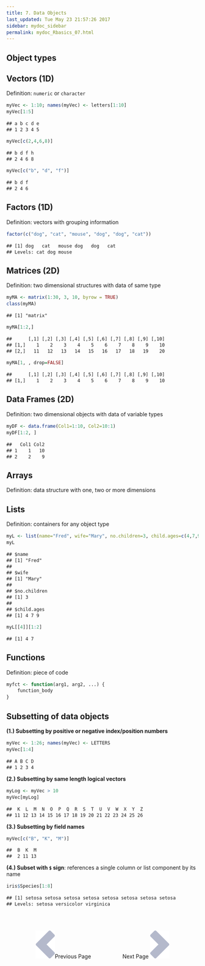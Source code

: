 ```yaml
---
title: 7. Data Objects
last_updated: Tue May 23 21:57:26 2017
sidebar: mydoc_sidebar
permalink: mydoc_Rbasics_07.html
---
```


## Object types

## Vectors (1D)

Definition: `numeric` or `character`


```r
myVec <- 1:10; names(myVec) <- letters[1:10]  
myVec[1:5]
```

```
## a b c d e 
## 1 2 3 4 5
```

```r
myVec[c(2,4,6,8)]
```

```
## b d f h 
## 2 4 6 8
```

```r
myVec[c("b", "d", "f")]
```

```
## b d f 
## 2 4 6
```

## Factors (1D)

Definition: vectors with grouping information


```r
factor(c("dog", "cat", "mouse", "dog", "dog", "cat"))
```

```
## [1] dog   cat   mouse dog   dog   cat  
## Levels: cat dog mouse
```

## Matrices (2D)

Definition: two dimensional structures with data of same type


```r
myMA <- matrix(1:30, 3, 10, byrow = TRUE) 
class(myMA)
```

```
## [1] "matrix"
```

```r
myMA[1:2,]
```

```
##      [,1] [,2] [,3] [,4] [,5] [,6] [,7] [,8] [,9] [,10]
## [1,]    1    2    3    4    5    6    7    8    9    10
## [2,]   11   12   13   14   15   16   17   18   19    20
```

```r
myMA[1, , drop=FALSE]
```

```
##      [,1] [,2] [,3] [,4] [,5] [,6] [,7] [,8] [,9] [,10]
## [1,]    1    2    3    4    5    6    7    8    9    10
```

## Data Frames (2D)

Definition: two dimensional objects with data of variable types


```r
myDF <- data.frame(Col1=1:10, Col2=10:1) 
myDF[1:2, ]
```

```
##   Col1 Col2
## 1    1   10
## 2    2    9
```

## Arrays

Definition: data structure with one, two or more dimensions


## Lists

Definition: containers for any object type


```r
myL <- list(name="Fred", wife="Mary", no.children=3, child.ages=c(4,7,9)) 
myL
```

```
## $name
## [1] "Fred"
## 
## $wife
## [1] "Mary"
## 
## $no.children
## [1] 3
## 
## $child.ages
## [1] 4 7 9
```

```r
myL[[4]][1:2] 
```

```
## [1] 4 7
```

## Functions

Definition: piece of code


```r
myfct <- function(arg1, arg2, ...) { 
	function_body 
}
```

## Subsetting of data objects

__(1.) Subsetting by positive or negative index/position numbers__


```r
myVec <- 1:26; names(myVec) <- LETTERS 
myVec[1:4]
```

```
## A B C D 
## 1 2 3 4
```

__(2.) Subsetting by same length logical vectors__


```r
myLog <- myVec > 10
myVec[myLog] 
```

```
##  K  L  M  N  O  P  Q  R  S  T  U  V  W  X  Y  Z 
## 11 12 13 14 15 16 17 18 19 20 21 22 23 24 25 26
```

__(3.) Subsetting by field names__


```r
myVec[c("B", "K", "M")]
```

```
##  B  K  M 
##  2 11 13
```

__(4.) Subset with `$` sign__: references a single column or list component by its name 


```r
iris$Species[1:8]
```

```
## [1] setosa setosa setosa setosa setosa setosa setosa setosa
## Levels: setosa versicolor virginica
```

<br><br><center><a href="mydoc_Rbasics_06.html"><img src="images/left_arrow.png" alt="Previous page."></a>Previous Page &nbsp; &nbsp; &nbsp; &nbsp; &nbsp; &nbsp; &nbsp; &nbsp; &nbsp; &nbsp; Next Page
<a href="mydoc_Rbasics_08.html"><img src="images/right_arrow.png" alt="Next page."></a></center>
